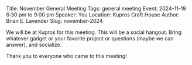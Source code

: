 Title: November General Meeting
Tags: general meeting
Event: 2024-11-19 6:30 pm to 9:00 pm
Speaker: You
Location: Kupros Craft House
Author: Brian E. Lavender
Slug: november-2024

We will be at Kupros for this meeting. This will be a social hangout. Bring whatever gadget or your
favorite project or questions (maybe we can answer), and socialize.

Thank you to everyone who came to this meeting! 
